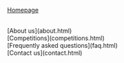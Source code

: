 [Homepage](index.html)

<br>
[About us](about.html)
<br>
[Competitions](competitions.html)    
<br>
[Frequently asked questions](faq.html)
<br>
[Contact us](contact.html)
